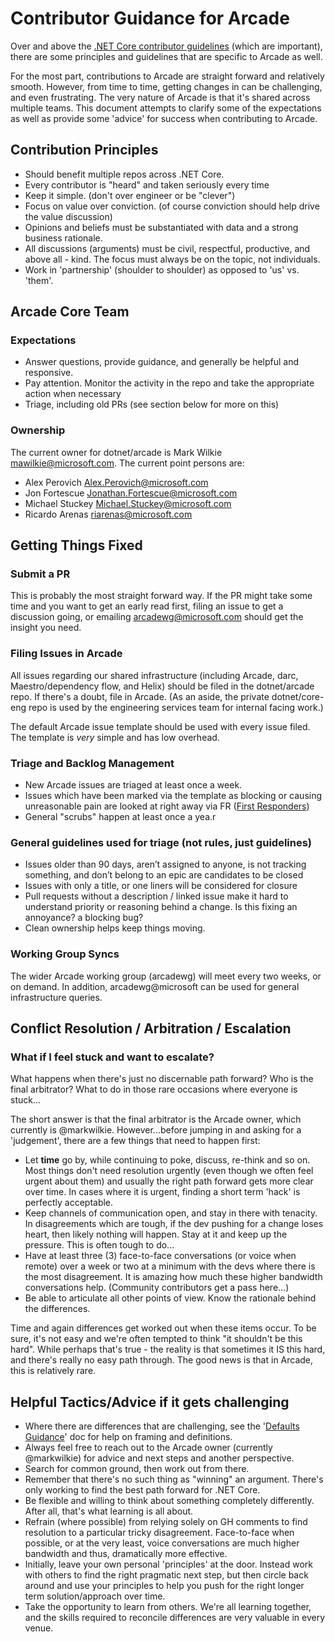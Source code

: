 # Contributor Guidance for Arcade
Over and above the [.NET Core contributor guidelines](https://github.com/dotnet/coreclr/blob/master/Documentation/project-docs/contributing.md) (which are important), there are some principles and guidelines that are specific to Arcade as well.

For the most part, contributions to Arcade are straight forward and relatively smooth.  However, from time to time, getting changes in can be challenging, and even frustrating.  The very nature of Arcade is that it's shared across multiple teams.  This document attempts to clarify some of the expectations as well as provide some 'advice' for success when contributing to Arcade.

## Contribution Principles
* Should benefit multiple repos across .NET Core.
* Every contributor is "heard" and taken seriously every time
* Keep it simple. (don't over engineer or be "clever")
* Focus on value over conviction.  (of course conviction should help drive the value discussion)
* Opinions and beliefs must be substantiated with data and a strong business rationale.
* All discussions (arguments) must be civil, respectful, productive, and above all - kind. The focus must always be on the topic, not individuals.
* Work in 'partnership' (shoulder to shoulder) as opposed to 'us' vs. 'them'.

## Arcade Core Team
### Expectations
- Answer questions, provide guidance, and generally be helpful and responsive.
- Pay attention.  Monitor the activity in the repo and take the appropriate action when necessary
- Triage, including old PRs (see section below for more on this) 

### Ownership
The current owner for dotnet/arcade is Mark Wilkie <mawilkie@microsoft.com>.  The current point persons are:
- Alex Perovich <Alex.Perovich@microsoft.com>
- Jon Fortescue <Jonathan.Fortescue@microsoft.com>
- Michael Stuckey <Michael.Stuckey@microsoft.com>
- Ricardo Arenas <riarenas@microsoft.com>

## Getting Things Fixed
### Submit a PR
This is probably the most straight forward way.  If the PR might take some time and you want to get an early read first, filing an issue to get a discussion going, or emailing arcadewg@microsoft.com should get the insight you need.

### Filing Issues in Arcade
All issues regarding our shared infrastructure (including Arcade, darc, Maestro/dependency flow, and Helix) should be filed in the dotnet/arcade repo.  If there's a doubt, file in Arcade.  (As an aside, the private dotnet/core-eng repo is used by the engineering services team for internal facing work.)

The default Arcade issue template should be used with every issue filed.  The template is *very* simple and has low overhead.

### Triage and Backlog Management
- New Arcade issues are triaged at least once a week.  
- Issues which have been marked via the template as blocking or causing unreasonable pain are looked at right away via FR ([First Responders](https://github.com/dotnet/core-eng/wiki/%5Bint%5D-First-Responders))
- General "scrubs" happen at least once a yea.r


### General guidelines used for triage (not rules, just guidelines)
- Issues older than 90 days, aren’t assigned to anyone, is not tracking something, and don’t belong to an epic are candidates to be closed
- Issues with only a title, or one liners will be considered for closure
- Pull requests without a description / linked issue make it hard to understand priority or reasoning behind a change. Is this fixing an annoyance? a blocking bug?
- Clean ownership helps keep things moving.

### Working Group Syncs
The wider Arcade working group (arcadewg) will meet every two weeks, or on demand.  In addition, arcadewg@microsoft can be used for general infrastructure queries.

## Conflict Resolution / Arbitration / Escalation

### What if I feel stuck and want to escalate?
What happens when there's just no discernable path forward?  Who is the final arbitrator?  What to do in those rare occasions where everyone is stuck...

The short answer is that the final arbitrator is the Arcade owner, which currently is @markwilkie.  However...before jumping in and asking for a 'judgement', there are a few things that need to happen first:

* Let **time** go by, while continuing to poke, discuss, re-think and so on.  Most things don't need resolution urgently (even though we often feel urgent about them) and usually the right path forward gets more clear over time.  In cases where it is urgent, finding a short term 'hack' is perfectly acceptable.
* Keep channels of communication open, and stay in there with tenacity.  In disagreements which are tough, if the dev pushing for a change loses heart, then likely nothing will happen.  Stay at it and keep up the pressure.  This is often tough to do...
* Have at least three (3) face-to-face conversations (or voice when remote) over a week or two at a minimum with the devs where there is the most disagreement.  It is amazing how much these higher bandwidth conversations help.  (Community contributors get a pass here...)
* Be able to articulate all other points of view.  Know the rationale behind the differences.

Time and again differences get worked out when these items occur.  To be sure, it's not easy and we're often tempted to think "it shouldn't be this hard".  While perhaps that's true - the reality is that sometimes it IS this hard, and there's really no easy path through.  The good news is that in Arcade, this is relatively rare.

## Helpful Tactics/Advice if it gets challenging
* Where there are differences that are challenging, see the '[Defaults Guidance](./DefaultsGuidance.md)' doc for help on framing and definitions.
* Always feel free to reach out to the Arcade owner (currently @markwilkie) for advice and next steps and another perspective.
* Search for common ground, then work out from there.
* Remember that there's no such thing as "winning" an argument.  There's only working to find the best path forward for .NET Core.
* Be flexible and willing to think about something completely differently.  After all, that's what learning is all about.
* Refrain (where possible) from relying solely on GH comments to find resolution to a particular tricky disagreement.  Face-to-face when possible, or at the very least, voice conversations are much higher bandwidth and thus, dramatically more effective.
* Initially, leave your own personal 'principles' at the door.  Instead work with others to find the right pragmatic next step, but then circle back around and use your principles to help you push for the right longer term solution/approach over time.
* Take the opportunity to learn from others.  We're all learning together, and the skills required to reconcile differences are very valuable in every venue.
